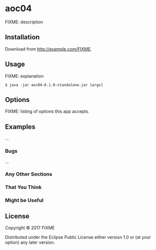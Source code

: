# aoc04

FIXME: description

## Installation

Download from http://example.com/FIXME.

## Usage

FIXME: explanation

    $ java -jar aoc04-0.1.0-standalone.jar [args]

## Options

FIXME: listing of options this app accepts.

## Examples

...

### Bugs

...

### Any Other Sections
### That You Think
### Might be Useful

## License

Copyright © 2017 FIXME

Distributed under the Eclipse Public License either version 1.0 or (at
your option) any later version.
